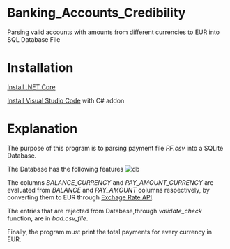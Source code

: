 # Banking_Accounts_Credibility
Parsing valid accounts with amounts from different currencies to EUR  into SQL Database File
# Installation
[Install .NET Core](https://docs.microsoft.com/en-us/dotnet/core/install/linux-package-manager-ubuntu-1904)

[Install Visual Studio Code](https://code.visualstudio.com/) with C# addon
# Explanation
The purpose of this program is to parsing payment file _PF.csv_ into a SQLite Database.

The Database has the following features 
![db](https://user-images.githubusercontent.com/42965639/71018451-2f45aa00-2101-11ea-8c74-72552cd1b7f9.png)

The columns *BALANCE_CURRENCY* and *PAY_AMOUNT_CURRENCY* are evaluated from *BALANCE* and *PAY_AMOUNT* columns respectively, by converting them to EUR through [Exchage Rate API](https://exchangeratesapi.io/).

The entries that are rejected from Database,through _validate_check_ function, are in _bad.csv_file_.

Finally, the program must print the total payments for every currency in EUR. 

